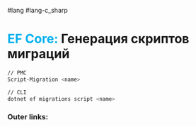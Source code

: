 #lang #lang-c_sharp
# <font color="#00b0f0">EF Core:</font> Генерация скриптов миграций

```bash
// PMC
Script-Migration <name>

// CLI
dotnet ef migrations script <name>
```

### Outer links: